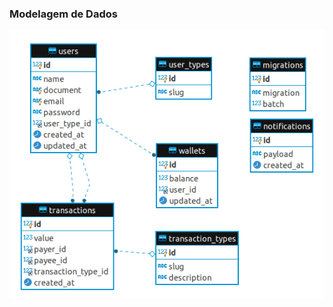 ### Modelagem de Dados

![diagrama](https://github.com/lafraga93/yapcip-challenge/blob/main/docs/db/assets/diagram.png)
